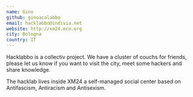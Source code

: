 ```yaml
---
name: Gino
github: ginoacalabbo
email: hacklabbo@indivia.net
website: http://xm24.ecn.org
city: Bologna
country: IT
---
```


Hacklabbo is a collectiv project. 
We have a cluster of couchs for friends, please let us know if you want to visit the city, meet some hackers and share knowledge.

The hacklab lives inside XM24 a self-managed social center based on Antifascism, Antiracism and Antisexism. 

